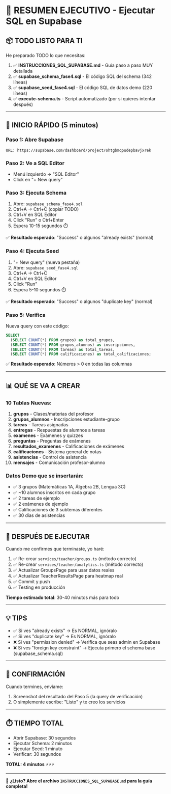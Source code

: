 # 🎯 RESUMEN EJECUTIVO - Ejecutar SQL en Supabase

## 📦 TODO LISTO PARA TI

He preparado TODO lo que necesitas:

1. ✅ **INSTRUCCIONES_SQL_SUPABASE.md** - Guía paso a paso MUY detallada
2. ✅ **supabase_schema_fase4.sql** - El código SQL del schema (342 líneas)
3. ✅ **supabase_seed_fase4.sql** - El código SQL de datos demo (220 líneas)
4. ✅ **execute-schema.ts** - Script automatizado (por si quieres intentar después)

---

## 🚀 INICIO RÁPIDO (5 minutos)

### Paso 1: Abre Supabase
```
URL: https://supabase.com/dashboard/project/ohtgbmqpudepbavjxrek
```

### Paso 2: Ve a SQL Editor
- Menú izquierdo → "SQL Editor"
- Click en "+ New query"

### Paso 3: Ejecuta Schema
1. Abre: `supabase_schema_fase4.sql`
2. Ctrl+A → Ctrl+C (copiar TODO)
3. Ctrl+V en SQL Editor
4. Click "Run" o Ctrl+Enter
5. Espera 10-15 segundos ⏱️

✅ **Resultado esperado**: "Success" o algunos "already exists" (normal)

### Paso 4: Ejecuta Seed
1. "+ New query" (nueva pestaña)
2. Abre: `supabase_seed_fase4.sql`
3. Ctrl+A → Ctrl+C
4. Ctrl+V en SQL Editor
5. Click "Run"
6. Espera 5-10 segundos ⏱️

✅ **Resultado esperado**: "Success" o algunos "duplicate key" (normal)

### Paso 5: Verifica
Nueva query con este código:
```sql
SELECT 
  (SELECT COUNT(*) FROM grupos) as total_grupos,
  (SELECT COUNT(*) FROM grupos_alumnos) as inscripciones,
  (SELECT COUNT(*) FROM tareas) as total_tareas,
  (SELECT COUNT(*) FROM calificaciones) as total_calificaciones;
```

✅ **Resultado esperado**: Números > 0 en todas las columnas

---

## 📊 QUÉ SE VA A CREAR

### 10 Tablas Nuevas:
1. **grupos** - Clases/materias del profesor
2. **grupos_alumnos** - Inscripciones estudiante-grupo
3. **tareas** - Tareas asignadas
4. **entregas** - Respuestas de alumnos a tareas
5. **examenes** - Exámenes y quizzes
6. **preguntas** - Preguntas de exámenes
7. **resultados_examenes** - Calificaciones de exámenes
8. **calificaciones** - Sistema general de notas
9. **asistencias** - Control de asistencia
10. **mensajes** - Comunicación profesor-alumno

### Datos Demo que se insertarán:
- ✅ 3 grupos (Matemáticas 1A, Álgebra 2B, Lengua 3C)
- ✅ ~10 alumnos inscritos en cada grupo
- ✅ 2 tareas de ejemplo
- ✅ 2 exámenes de ejemplo
- ✅ Calificaciones de 3 subtemas diferentes
- ✅ 30 días de asistencias

---

## 🎯 DESPUÉS DE EJECUTAR

Cuando me confirmes que terminaste, yo haré:

1. ✅ Re-crear `services/teacher/groups.ts` (método correcto)
2. ✅ Re-crear `services/teacher/analytics.ts` (método correcto)
3. ✅ Actualizar GroupsPage para usar datos reales
4. ✅ Actualizar TeacherResultsPage para heatmap real
5. ✅ Commit y push
6. ✅ Testing en producción

**Tiempo estimado total**: 30-40 minutos más para todo

---

## 💡 TIPS

- ✅ Si ves "already exists" → Es NORMAL, ignóralo
- ✅ Si ves "duplicate key" → Es NORMAL, ignóralo
- ❌ Si ves "permission denied" → Verifica que seas admin en Supabase
- ❌ Si ves "foreign key constraint" → Ejecuta primero el schema base (supabase_schema.sql)

---

## 📸 CONFIRMACIÓN

Cuando termines, envíame:
1. Screenshot del resultado del Paso 5 (la query de verificación)
2. O simplemente escribe: "Listo" y te creo los servicios

---

## ⏱️ TIEMPO TOTAL

- Abrir Supabase: 30 segundos
- Ejecutar Schema: 2 minutos
- Ejecutar Seed: 1 minuto
- Verificar: 30 segundos

**TOTAL: 4 minutos** ⚡⚡⚡

---

🚀 **¿Listo? Abre el archivo `INSTRUCCIONES_SQL_SUPABASE.md` para la guía completa!**
